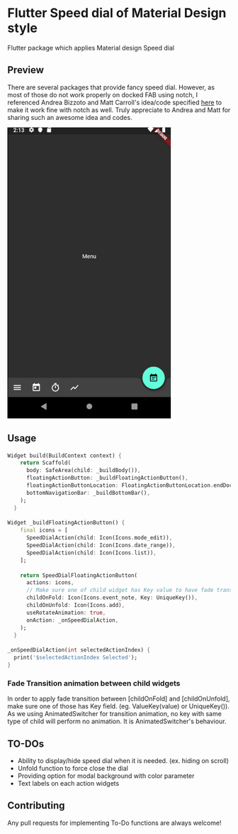 # Flutter Speed dial of Material Design style

Flutter package which applies Material design Speed dial

## Preview
There are several packages that provide fancy speed dial.
However, as most of those do not work properly on docked FAB using notch, I referenced Andrea Bizzoto and Matt Carroll's idea/code specified [here](https://medium.com/coding-with-flutter/flutter-bottomappbar-navigation-with-fab-8b962bb55013) to make it work fine with notch as well.
Truly appreciate to Andrea and Matt for sharing such an awesome idea and codes.

![](screenshots/sample_screen.gif)

## Usage
```dart
Widget build(BuildContext context) {
    return Scaffold(
      body: SafeArea(child: _buildBody()),
      floatingActionButton: _buildFloatingActionButton(),
      floatingActionButtonLocation: FloatingActionButtonLocation.endDocked,
      bottomNavigationBar: _buildBottomBar(),
    );
  }

Widget _buildFloatingActionButton() {
    final icons = [
      SpeedDialAction(child: Icon(Icons.mode_edit)),
      SpeedDialAction(child: Icon(Icons.date_range)),
      SpeedDialAction(child: Icon(Icons.list)),
    ];

    return SpeedDialFloatingActionButton(
      actions: icons,
      // Make sure one of child widget has Key value to have fade transition if widgets are same type.
      childOnFold: Icon(Icons.event_note, Key: UniqueKey()),
      childOnUnfold: Icon(Icons.add),
      useRotateAnimation: true,
      onAction: _onSpeedDialAction,
    );
  }
  
_onSpeedDialAction(int selectedActionIndex) {
  print('$selectedActionIndex Selected');
}
```

### Fade Transition animation between child widgets
In order to apply fade transition between [childOnFold] and [childOnUnfold], make sure one of those has Key field. (eg. ValueKey<int>(value) or UniqueKey()).
As we using AnimatedSwitcher for transition animation, no key with same type of child will perform no animation. It is AnimatedSwitcher's behaviour.
    
## TO-DOs
- Ability to display/hide speed dial when it is needed. (ex. hiding on scroll)
- Unfold function to force close the dial
- Providing option for modal background with color parameter
- Text labels on each action widgets

## Contributing
Any pull requests for implementing To-Do functions are always welcome!
